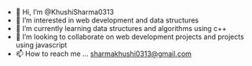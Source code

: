 - 👋 Hi, I’m @KhushiSharma0313
- 👀 I’m interested in web development and data structures
- 🌱 I’m currently learning data structures and algorithms using c++
- 💞️ I’m looking to collaborate on web development projects and projects using javascript
- 📫 How to reach me ... sharmakhushi0313@gmail.com

<!---
KhushiSharma0313/KhushiSharma0313 is a ✨ special ✨ repository because its `README.md` (this file) appears on your GitHub profile.
You can click the Preview link to take a look at your changes.
--->
